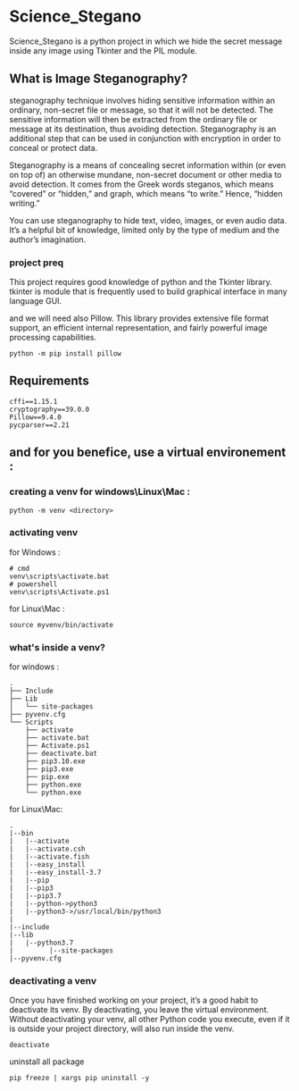 # Science_Stegano

Science_Stegano is a python project in which we hide the secret message inside any image using Tkinter and the PIL module.

## What is Image Steganography?

 steganography technique involves hiding sensitive information within an ordinary, non-secret file or message, so that it will not be detected. The sensitive information will then be extracted from the ordinary file or message at its destination, thus avoiding detection. Steganography is an additional step that can be used in conjunction with encryption in order to conceal or protect data.


Steganography is a means of concealing secret information within (or even on top of) an otherwise mundane, non-secret document or other media to avoid detection. It comes from the Greek words steganos, which means “covered” or “hidden,” and graph, which means “to write.” Hence, “hidden writing.”

You can use steganography to hide text, video, images, or even audio data. It’s a helpful bit of knowledge, limited only by the type of medium and the author’s imagination.


### project preq

This project requires good knowledge of python and the Tkinter library. 
tkinter is module that is frequently used to build graphical interface in many language GUI.

and we will need also Pillow.
This library provides extensive file format support, an efficient internal representation, and fairly powerful image processing capabilities.

```
python -m pip install pillow
```

## Requirements

```
cffi==1.15.1
cryptography==39.0.0
Pillow==9.4.0
pycparser==2.21
```

## and for you benefice, use a virtual environement :

### creating a venv for windows\Linux\Mac :

```
python -m venv <directory>
```
### activating venv 

for Windows :

```
# cmd
venv\scripts\activate.bat
# powershell 
venv\scripts\Activate.ps1
```

for Linux\Mac :

```
source myvenv/bin/activate
```

### what's inside a venv?

for windows :

```
.
├── Include
├── Lib
│   └── site-packages
├── pyvenv.cfg
└── Scripts
    ├── activate
    ├── activate.bat
    ├── Activate.ps1
    ├── deactivate.bat
    ├── pip3.10.exe
    ├── pip3.exe
    ├── pip.exe
    ├── python.exe
    └── python.exe
````
for Linux\Mac:
```
.
|--bin
|   |--activate
|   |--activate.csh
|   |--activate.fish
|   |--easy_install
|   |--easy_install-3.7
|   |--pip
|   |--pip3
|   |--pip3.7
|   |--python->python3
|   |--python3->/usr/local/bin/python3
|
|--include
|--lib
|   |--python3.7
|         |--site-packages
|--pyvenv.cfg
```

### deactivating a venv

Once you have finished working on your project, it’s a good habit to deactivate its venv. By deactivating, you leave the virtual environment. Without deactivating your venv, all other Python code you execute, even if it is outside your project directory, will also run inside the venv.

```
deactivate
```


uninstall all package 
````
pip freeze | xargs pip uninstall -y
````


